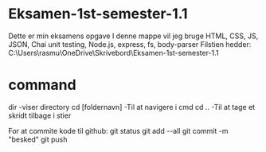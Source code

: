 # Eksamen-1st-semester-1.1
Dette er min eksamens opgave 
I denne mappe vil jeg bruge HTML, CSS, JS, JSON, Chai unit testing, Node.js, express, fs, body-parser
Filstien hedder: C:\Users\rasmu\OneDrive\Skrivebord\Eksamen-1st-semester-1.1

# command 
dir  -viser directory
cd [foldernavn] -Til at navigere i cmd
cd ..   -Til at tage et skridt tilbage i stier

For at commite kode til github:
git status
git add --all
git commit -m "besked"
git push

